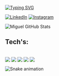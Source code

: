 

[![Typing SVG](https://readme-typing-svg.herokuapp.com/?color=754EFF&size=35&center=true&vCenter=true&width=1000&lines=HELLO,+:D;My+name+is+Miguel+Gomes+:D;I'm+19+years+old;I+am+from+São+Paulo,+SP;I+study+software+development+at+FATEC;Be+Welcome!+:%29)](https://git.io/typing-svg)


[![LinkedIn](https://img.shields.io/badge/LinkedIn-0077B5?style=for-the-badge&logo=linkedin&logoColor=white)](https://www.linkedin.com/in/miguelgomescy/) [![Instagram](https://img.shields.io/badge/Instagram-E4405F?style=for-the-badge&logo=instagram&logoColor=white)](https://www.instagram.com/miguelgomescy/)


![Miguel GitHub Stats](https://github-readme-stats.vercel.app/api/top-langs/?username=miguelgomescy&layout=compact&theme=dracula)


## Tech's:

<div style="display: inline_block">  <br/>

<img align="center" src="https://img.shields.io/badge/HTML5-E34F26?style=for-the-badge&logo=html5&logoColor=white">
<img align="center" src="https://img.shields.io/badge/CSS3-1572B6?style=for-the-badge&logo=css3&logoColor=white">
<img align="center" src="https://img.shields.io/badge/JavaScript-F7DF1E?style=for-the-badge&logo=javascript&logoColor=black">
<img align="center" src="https://img.shields.io/badge/Bootstrap-563D7C?style=for-the-badge&logo=bootstrap&logoColor=white
">
<img align="center" src="https://img.shields.io/badge/MySQL-005C84?style=for-the-badge&logo=mysql&logoColor=white">

![Snake animation](https://github.com/LuigiGF/LuigiGF/blob/output/github-contribution-grid-snake.svg)

</div>

